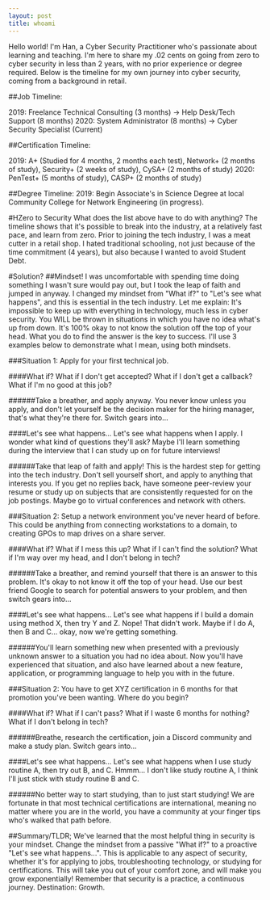 ```yaml
---
layout: post
title: whoami
---
```


Hello world! I'm Han, a Cyber Security Practitioner who's passionate about learning and teaching. I'm here to share my .02 cents on going from zero to cyber security in less than 2 years, with no prior experience or degree required. Below is the timeline for my own journey into cyber security, coming from a background in retail.

##Job Timeline:

2019: Freelance Technical Consulting (3 months) -> Help Desk/Tech Support (8 months)
2020: System Administrator (8 months) -> Cyber Security Specialist (Current)

##Certification Timeline:

2019: A+ (Studied for 4 months, 2 months each test), Network+ (2 months of study), Security+ (2 weeks of study), CySA+ (2 months of study)
2020: PenTest+ (5 months of study), CASP+ (2 months of study)

##Degree Timeline:
2019: Begin Associate's in Science Degree at local Community College for Network Engineering (in progress).

#HZero to Security
What does the list above have to do with anything? The timeline shows that it's possible to break into the industry, at a relatively fast pace, and learn from zero. Prior to joining the tech industry, I was a meat cutter in a retail shop. I hated traditional schooling, not just because of the time commitment (4 years), but also because I wanted to avoid Student Debt. 

#Solution?
##Mindset!
I was uncomfortable with spending time doing something I wasn't sure would pay out, but I took the leap of faith and jumped in anyway. I changed my mindset from "What if?" to "Let's see what happens", and this is essential in the tech industry. Let me explain: It's impossible to keep up with everything in technology, much less in cyber security. You WILL be thrown in situations in which you have no idea what's up from down. It's 100% okay to not know the solution off the top of your head. What you do to find the answer is the key to success. I'll use 3 examples below to demonstrate what I mean, using both mindsets.


###Situation 1:
Apply for your first technical job.

####What if?
What if I don't get accepted? What if I don't get a callback? What if I'm no good at this job?

######Take a breather, and apply anyway. You never know unless you apply, and don't let yourself be the decision maker for the hiring manager, that's what they're there for. Switch gears into...

####Let's see what happens...
Let's see what happens when I apply. I wonder what kind of questions they'll ask? Maybe I'll learn something during the interview that I can study up on for future interviews!

######Take that leap of faith and apply! This is the hardest step for getting into the tech industry. Don't sell yourself short, and apply to anything that interests you. If you get no replies back, have someone peer-review your resume or study up on subjects that are consistently requested for on the job postings. Maybe go to virtual conferences and network with others. 

###Situation 2:
Setup a network environment you've never heard of before. This could be anything from connecting workstations to a domain, to creating GPOs to map drives on a share server.

####What if?
What if I mess this up? What if I can't find the solution? What if I'm way over my head, and I don't belong in tech?

######Take a breather, and remind yourself that there is an answer to this problem. It's okay to not know it off the top of your head. Use our best friend Google to search for potential answers to your problem, and then switch gears into...

####Let's see what happens...
Let's see what happens if I build a domain using method X, then try Y and Z. Nope! That didn't work. Maybe if I do A, then B and C... okay, now we're getting something. 

######You'll learn something new when presented with a previously unknown answer to a situation you had no idea about. Now you'll have experienced that situation, and also have learned about a new feature, application, or programming language to help you with in the future. 

###Situation 2:
You have to get XYZ certification in 6 months for that promotion you've been wanting. Where do you begin?

####What if?
What if I can't pass? What if I waste 6 months for nothing? What if I don't belong in tech?

######Breathe, research the certification, join a Discord community and make a study plan. Switch gears into...

####Let's see what happens...
Let's see what happens when I use study routine A, then try out B, and C. Hmmm... I don't like study routine A, I think I'll just stick with study routine B and C. 

######No better way to start studying, than to just start studying! We are fortunate in that most technical certifications are international, meaning no matter where you are in the world, you have a community at your finger tips who's walked that path before. 

##Summary/TLDR;
We've learned that the most helpful thing in security is your mindset. Change the mindset from a passive "What if?" to a proactive "Let's see what happens...". This is applicable to any aspect of security, whether it's for applying to jobs, troubleshooting technology, or studying for certifications. This will take you out of your comfort zone, and will make you grow exponentially! Remember that security is a practice, a continuous journey. Destination: Growth. 

